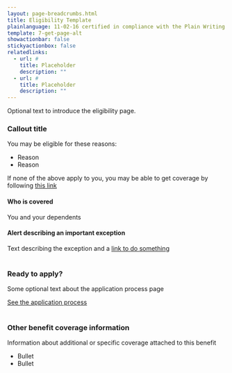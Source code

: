 ```yaml
---
layout: page-breadcrumbs.html
title: Eligibility Template
plainlanguage: 11-02-16 certified in compliance with the Plain Writing Act
template: 7-get-page-alt
showactionbar: false
stickyactionbox: false
relatedlinks:
  - url: #
    title: Placeholder
    description: ""
  - url: #
    title: Placeholder
    description: ""
---
```


Optional text to introduce the eligibility page.

<div class="feature" markdown="1">

### Callout title

You may be eligible for these reasons:

- Reason
- Reason

If none of the above apply to you, you may be able to get coverage by following [this link](#)

#### Who is covered

You and your dependents

</div>


<div class="usa-alert usa-alert-warning usa-content secondary" markdown="0">
	<div class="usa-alert-body">
		<h4 style="padding:0">
			Alert describing an important exception
		</h4>
		<p style="margin:0">
			Text describing the exception and a <a href="#">link to do something</a>
		</p>
  </div>
</div>


<div markdown="0"><br></div>

### Ready to apply?

Some optional text about the application process page

<a class="usa-button-primary va-button-primary" href="#">
	See the application process
</a>

<div markdown="0"><br></div>


### Other benefit coverage information

Information about additional or specific coverage attached to this benefit

- Bullet
- Bullet

<div markdown="0"><br></div>
